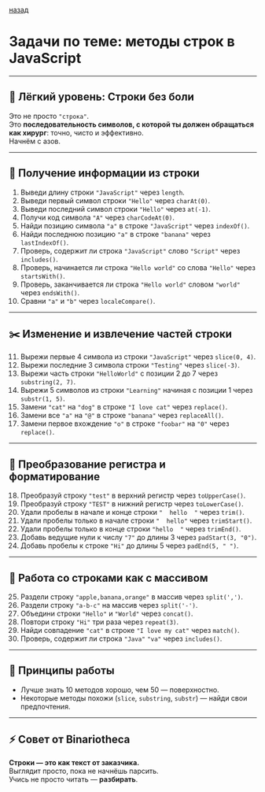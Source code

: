 [назад](pages/menuGitHub.md)

# Задачи по теме: методы строк в JavaScript

---

## 🧱 Лёгкий уровень: Строки без боли

Это не просто `"строка"`.  
Это **последовательность символов, с которой ты должен обращаться как хирург**: точно, чисто и эффективно.  
Начнём с азов.

---

## 🔡 Получение информации из строки

  1. Выведи длину строки `"JavaScript"` через `length`.  
  2. Выведи первый символ строки `"Hello"` через `charAt(0)`.  
  3. Выведи последний символ строки `"Hello"` через `at(-1)`.  
  4. Получи код символа `"A"` через `charCodeAt(0)`.  
  5. Найди позицию символа `"a"` в строке `"JavaScript"` через `indexOf()`.  
  6. Найди последнюю позицию `"a"` в строке `"banana"` через `lastIndexOf()`.  
  7. Проверь, содержит ли строка `"JavaScript"` слово `"Script"` через `includes()`.  
  8. Проверь, начинается ли строка `"Hello world"` со слова `"Hello"` через `startsWith()`.  
  9. Проверь, заканчивается ли строка `"Hello world"` словом `"world"` через `endsWith()`.  
  10. Сравни `"a"` и `"b"` через `localeCompare()`.  

---

## ✂️ Изменение и извлечение частей строки

  11. Вырежи первые 4 символа из строки `"JavaScript"` через `slice(0, 4)`.  
  12. Вырежи последние 3 символа строки `"Testing"` через `slice(-3)`.  
  13. Вырежи часть строки `"HelloWorld"` с позиции 2 до 7 через `substring(2, 7)`.  
  14. Вырежи 5 символов из строки `"Learning"` начиная с позиции 1 через `substr(1, 5)`.  
  15. Замени `"cat"` на `"dog"` в строке `"I love cat"` через `replace()`.  
  16. Замени все `"a"` на `"@"` в строке `"banana"` через `replaceAll()`.  
  17. Замени первое вхождение `"o"` в строке `"foobar"` на `"0"` через `replace()`.  

---

## 🔄 Преобразование регистра и форматирование

  18. Преобразуй строку `"test"` в верхний регистр через `toUpperCase()`.  
  19. Преобразуй строку `"TEST"` в нижний регистр через `toLowerCase()`.  
  20. Удали пробелы в начале и конце строки `"  hello  "` через `trim()`.  
  21. Удали пробелы только в начале строки `"  hello"` через `trimStart()`.  
  22. Удали пробелы только в конце строки `"hello  "` через `trimEnd()`.  
  23. Добавь ведущие нули к числу `"7"` до длины 3 через `padStart(3, "0")`.  
  24. Добавь пробелы к строке `"Hi"` до длины 5 через `padEnd(5, " ")`.  

---

## 🧪 Работа со строками как с массивом

  25. Раздели строку `"apple,banana,orange"` в массив через `split(',')`.  
  26. Раздели строку `"a-b-c"` на массив через `split('-')`.  
  27. Объедини строки `"Hello"` и `"World"` через `concat()`.  
  28. Повтори строку `"Hi"` три раза через `repeat(3)`.  
  29. Найди совпадение `"cat"` в строке `"I love my cat"` через `match()`.  
  30. Проверь, содержит ли строка `"Java"` `"va"` через `includes()`.  

---

## 🧠 Принципы работы


- Лучше знать 10 методов хорошо, чем 50 — поверхностно.
- Некоторые методы похожи (`slice`, `substring`, `substr`) — найди свои предпочтения.

---

## ⚡ Совет от Binariotheca

**Строки — это как текст от заказчика.**  
Выглядит просто, пока не начнёшь парсить.  
Учись не просто читать — **разбирать**.
